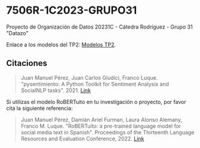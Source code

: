 # 7506R-1C2023-GRUPO31

Proyecto de Organización de Datos 20231C - Cátedra Rodríguez - Grupo 31 "Datazo"

Enlace a los modelos del TP2: [Modelos TP2](https://drive.google.com/drive/folders/1jLpTm4YrSfP7usQnsUwgafDSykICT3Dz?usp=drive_link).

## Citaciones

> Juan Manuel Pérez, Juan Carlos Giudici, Franco Luque. "pysentimiento: A Python Toolkit for Sentiment Analysis and SocialNLP tasks". 2021. [Link](https://arxiv.org/abs/2106.09462)

Si utilizas el modelo RoBERTuito en tu investigación o proyecto, por favor cita la siguiente referencia:

> Juan Manuel Pérez, Damián Ariel Furman, Laura Alonso Alemany, Franco M. Luque. "RoBERTuito: a pre-trained language model for social media text in Spanish". Proceedings of the Thirteenth Language Resources and Evaluation Conference, 2022. [Link](https://aclanthology.org/2022.lrec-1.785)